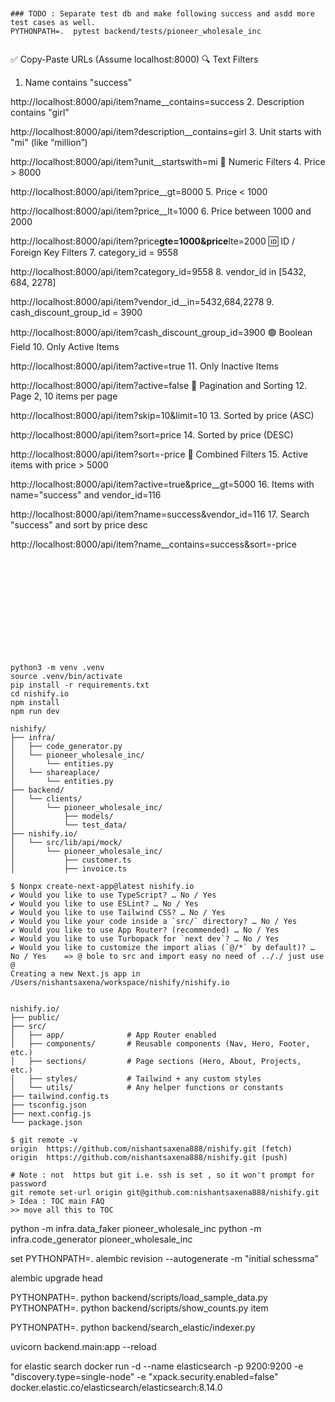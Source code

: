 ```


### TODO : Separate test db and make following success and asdd more test cases as well.
PYTHONPATH=.  pytest backend/tests/pioneer_wholesale_inc


```

✅ Copy-Paste URLs (Assume localhost:8000)
🔍 Text Filters

1. Name contains "success"

http://localhost:8000/api/item?name\_\_contains=success 2. Description contains "girl"

http://localhost:8000/api/item?description\_\_contains=girl 3. Unit starts with "mi" (like “million”)

http://localhost:8000/api/item?unit\_\_startswith=mi
🔢 Numeric Filters 4. Price > 8000

http://localhost:8000/api/item?price\_\_gt=8000 5. Price < 1000

http://localhost:8000/api/item?price\_\_lt=1000 6. Price between 1000 and 2000

http://localhost:8000/api/item?price**gte=1000&price**lte=2000
🆔 ID / Foreign Key Filters 7. category_id = 9558

http://localhost:8000/api/item?category_id=9558 8. vendor_id in [5432, 684, 2278]

http://localhost:8000/api/item?vendor_id\_\_in=5432,684,2278 9. cash_discount_group_id = 3900

http://localhost:8000/api/item?cash_discount_group_id=3900
🟢 Boolean Field 10. Only Active Items

http://localhost:8000/api/item?active=true 11. Only Inactive Items

http://localhost:8000/api/item?active=false
📄 Pagination and Sorting 12. Page 2, 10 items per page

http://localhost:8000/api/item?skip=10&limit=10 13. Sorted by price (ASC)

http://localhost:8000/api/item?sort=price 14. Sorted by price (DESC)

http://localhost:8000/api/item?sort=-price
🎯 Combined Filters 15. Active items with price > 5000

http://localhost:8000/api/item?active=true&price\_\_gt=5000 16. Items with name="success" and vendor_id=116

http://localhost:8000/api/item?name=success&vendor_id=116 17. Search "success" and sort by price desc

http://localhost:8000/api/item?name\_\_contains=success&sort=-price

```












python3 -m venv .venv
source .venv/bin/activate
pip install -r requirements.txt
cd nishify.io
npm install
npm run dev

nishify/
├── infra/
│   ├── code_generator.py
│   └── pioneer_wholesale_inc/
│       └── entities.py
│   └── shareaplace/
│       └── entities.py
├── backend/
│   └── clients/
│       └── pioneer_wholesale_inc/
│           ├── models/
│           └── test_data/
├── nishify.io/
│   └── src/lib/api/mock/
│       └── pioneer_wholesale_inc/
│           ├── customer.ts
│           ├── invoice.ts

```

```
$ Nonpx create-next-app@latest nishify.io
✔ Would you like to use TypeScript? … No / Yes
✔ Would you like to use ESLint? … No / Yes
✔ Would you like to use Tailwind CSS? … No / Yes
✔ Would you like your code inside a `src/` directory? … No / Yes
✔ Would you like to use App Router? (recommended) … No / Yes
✔ Would you like to use Turbopack for `next dev`? … No / Yes
✔ Would you like to customize the import alias (`@/*` by default)? … No / Yes    => @ bole to src and import easy no need of .././ just use @
Creating a new Next.js app in /Users/nishantsaxena/workspace/nishify/nishify.io


nishify.io/
├── public/
├── src/
│   ├── app/              # App Router enabled
│   ├── components/       # Reusable components (Nav, Hero, Footer, etc.)
│   ├── sections/         # Page sections (Hero, About, Projects, etc.)
│   ├── styles/           # Tailwind + any custom styles
│   └── utils/            # Any helper functions or constants
├── tailwind.config.ts
├── tsconfig.json
├── next.config.js
└── package.json

$ git remote -v
origin	https://github.com/nishantsaxena888/nishify.git (fetch)
origin	https://github.com/nishantsaxena888/nishify.git (push)

# Note : not  https but git i.e. ssh is set , so it won't prompt for password
git remote set-url origin git@github.com:nishantsaxena888/nishify.git
> Idea : TOC main FAQ
>> move all this to TOC
```

python -m infra.data_faker pioneer_wholesale_inc
python -m infra.code_generator pioneer_wholesale_inc

set PYTHONPATH=.
alembic revision --autogenerate -m "initial schessma"

alembic upgrade head

PYTHONPATH=. python backend/scripts/load_sample_data.py
PYTHONPATH=. python backend/scripts/show_counts.py item

PYTHONPATH=. python backend/search_elastic/indexer.py

uvicorn backend.main:app --reload

for elastic search
docker run -d --name elasticsearch -p 9200:9200 -e "discovery.type=single-node" -e "xpack.security.enabled=false" docker.elastic.co/elasticsearch/elasticsearch:8.14.0
